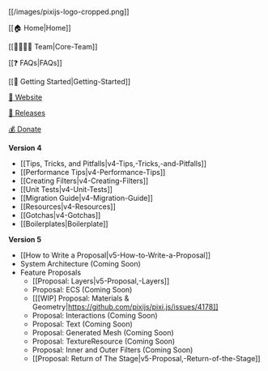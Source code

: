 [[/images/pixijs-logo-cropped.png]]

[[:house: Home|Home]]

[[:family_man_woman_girl_boy: Team|Core-Team]]

[[:question: FAQs|FAQs]]

[[:beginner: Getting Started|Getting-Started]]

[:rocket: Website](http://www.pixijs.com/)

[:floppy_disk: Releases](https://github.com/pixijs/pixi.js/releases)

[:moneybag: Donate](https://www.patreon.com/user?u=2384552)

**Version 4**
- [[Tips, Tricks, and Pitfalls|v4-Tips,-Tricks,-and-Pitfalls]]
- [[Performance Tips|v4-Performance-Tips]]
- [[Creating Filters|v4-Creating-Filters]]
- [[Unit Tests|v4-Unit-Tests]]
- [[Migration Guide|v4-Migration-Guide]]
- [[Resources|v4-Resources]]
- [[Gotchas|v4-Gotchas]]
- [[Boilerplates|Boilerplate]]

**Version 5**
- [[How to Write a Proposal|v5-How-to-Write-a-Proposal]]
- System Architecture (Coming Soon)
- Feature Proposals
    - [[Proposal: Layers|v5-Proposal,-Layers]]
    - Proposal: ECS (Coming Soon)
    - [[[WIP] Proposal: Materials & Geometry|https://github.com/pixijs/pixi.js/issues/4178]]
    - Proposal: Interactions (Coming Soon)
    - Proposal: Text (Coming Soon)
    - Proposal: Generated Mesh (Coming Soon)
    - Proposal: TextureResource (Coming Soon)
    - Proposal: Inner and Outer Filters (Coming Soon)
    - [[Proposal: Return of The Stage|v5-Proposal,-Return-of-the-Stage]]